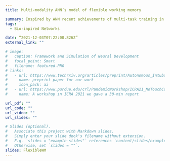 ```yaml
---
title: Multi-modality ANN’s model of flexible working memory

summary: Inspired by ANN recent achievements of multi-task training in neuroscience, this project is building a systematic NN model to understand the flexibility of Working Memory (WM). Different from previous work on WM, our model can conduct delay-match or N-back tasks from a few modalities, like vison, auditory, text, etc.
tags:
  - Bio-inpired Networks

date: “2021-12-03T07:22:00.826Z”
external_link: ""

# image:
#   caption: Framework and Simulation of Neural Development
#   focal_point: Smart
#   filename: featured.PNG
# links:
#   - url: https://www.techrxiv.org/articles/preprint/Autonomous_Intubation_Robot_System_based_on_Visual_Servoing_and_Hybrid_Control/15087696
#     name: preprint paper for our work
#     icon_pack: ai
#   - url: https://www.purdue.edu/crl/PandemicWorkshop/ICRA21_NoTouchCare.html
#     name: A workshop in ICRA 2021 we gave a 30-min report

url_pdf: ""
url_code: ""
url_video: ""
url_slides: ""

# Slides (optional).
#   Associate this project with Markdown slides.
#   Simply enter your slide deck's filename without extension.
#   E.g. `slides = "example-slides"` references `content/slides/example-slides.md`.
#   Otherwise, set `slides = ""`.
slides: FlexibleWM
---
```


